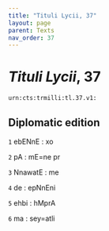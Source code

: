 ```yaml
---
title: "Tituli Lycii, 37"
layout: page
parent: Texts
nav_order: 37
---
```




# *Tituli Lycii*, 37




`urn:cts:trmilli:tl.37.v1:`

## Diplomatic edition
`1` ebENnE : xo

`2` pA : mE=ne pr

`3` NnawatE : me

`4` de : epNnEni

`5` ehbi : hMprA

`6` ma : sey=atli